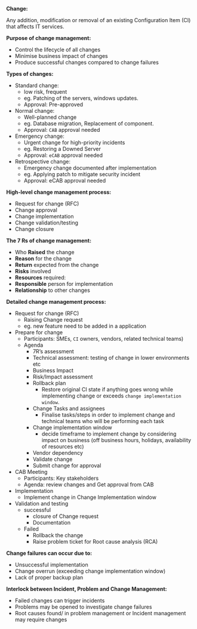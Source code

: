 **Change:** 

Any addition, modification or removal of an existing Configuration Item (CI) that affects IT services.

**Purpose of change management:**

- Control the lifecycle of all changes
- Minimise business impact of changes
- Produce successful changes compared to change failures

**Types of changes:**

- Standard change:
    - low risk, frequent
    - eg. Patching of the servers, windows updates.
    - Approval: Pre-approved
- Normal change:
    - Well-planned change
    - eg. Database migration, Replacement of component.
    - Approval: `CAB` approval needed
- Emergency change:
    - Urgent change for high-priority incidents
    - eg. Restoring a Downed Server
    - Approval: `eCAB` approval needed
- Retrospective change:
    - Emergency change documented after implementation
    - eg. Applying patch to mitigate security incident
    - Approval: eCAB approval needed

**High-level change management process:**

- Request for change (RFC)
- Change approval
- Change implementation
- Change validation/testing
- Change closure

**The 7 Rs of change management:**

- Who **Raised** the change
- **Reason** for the change
- **Return** expected from the change
- **Risks** involved
- **Resources** required:
- **Responsible** person for implementation
- **Relationship** to other changes

**Detailed change management process:**

- Request for change (RFC)
    - Raising Change request
    - eg. new feature need to be added in a application
- Prepare for change
    - Participants: SMEs, `CI` owners, vendors, related technical teams)
    - Agenda
        - 7R’s assessment
        - Technical assessment: testing of change in lower environments etc
        - Business Impact
        - Risk/Impact assessment
        - Rollback plan
            - Restore original CI state if anything goes wrong while implementing change or exceeds `change implementation window`.
        - Change Tasks and assignees
            - Finalise tasks/steps in order to implement change and technical teams who will be performing each task
        - Change implementation window
            - decide timeframe to implement change by considering impact on business (off  business hours, holidays, availability of resources etc)
        - Vendor dependency
        - Validate change
        - Submit change for approval
- CAB Meeting
    - Participants: Key stakeholders
    - Agenda: review changes and Get approval from CAB
- Implementation
    - Implement change in Change Implementation window
- Validation and testing
    - successful
        - closure of Change request
        - Documentation
    - Failed
        - Rollback the change
        - Raise problem ticket for Root cause analysis (RCA)

**Change failures can occur due to:**

- Unsuccessful implementation
- Change overrun (exceeding change implementation window)
- Lack of proper backup plan

**Interlock between Incident, Problem and Change Management:**

- Failed changes can trigger incidents
- Problems may be opened to investigate change failures
- Root causes found/ in problem management or Incident management may require changes
